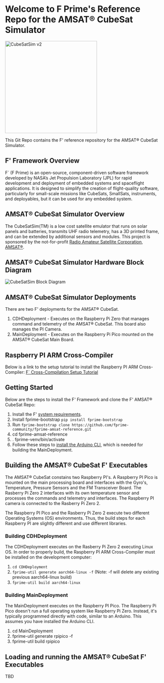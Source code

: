 # Welcome to F Prime's Reference Repo for the AMSAT® CubeSat Simulator

<img width="300" alt="CubeSatSim v2" src="https://CubeSatSim.org/v2/cubesatsim%20v2%20complete.png">

This Git Repo contains the F' reference repository for the AMSAT® CubeSat Simulator.

## F' Framework Overview
F´ (F Prime) is an open-source, component-driven software framework developed by NASA’s Jet Propulsion Laboratory (JPL) for rapid development and deployment of embedded systems and spaceflight applications. It is designed to simplify the creation of flight-quality software, particularly for small-scale missions like CubeSats, SmallSats, instruments, and deployables, but it can be used for any embedded system.

## AMSAT® CubeSat Simulator Overview
The CubeSatSim(TM) is a low cost satellite emulator that runs on solar panels and batteries, transmits UHF radio telemetry, has a 3D printed frame, and can be extended by additional sensors and modules.  This project is sponsored by the not-for-profit [Radio Amateur Satellite Corporation, AMSAT®](https://amsat.org).

## AMSAT® CubeSat Simulator Hardware Block Diagram
![CubeSatSim Block Diagram](https://github.com/user-attachments/assets/a09086b9-2a05-4b4e-91a7-f8360718b6ce)

## AMSAT® CubeSat Simulator Deployments
There are two F' deployments for the AMSAT® CubeSat. 
1. CDHDeployment - Executes on the Raspberry Pi Zero that manages command and telemetry of the AMSAT® CubeSat. This board also manages the PI Camera.
2. MainDeployment - Executes on the Raspberry Pi Pico mounted on the AMSAT® CubeSat Main Board.

## Raspberry PI ARM Cross-Compiler
Below is a link to the setup tutorial to install the Raspberry PI ARM Cross-Compiler:
[F´ Cross-Compilation Setup Tutorial](https://fprime.jpl.nasa.gov/latest/docs/tutorials/cross-compilation/)

## Getting Started  
Below are the steps to install the F' Framework and clone the F' AMSAT® CubeSat Repo:
1. Install the F' [system requirements](https://fprime.jpl.nasa.gov/latest/docs/getting-started/installing-fprime/#system-requirements).
2. Install fprime-bootstrap `pip install fprime-bootstrap`
3. Run `fprime-bootstrap clone https://github.com/fprime-community/fprime-amsat-reference.git`
4. cd fprime-amsat-reference
5. . fprime-venv/bin/activate
6. Follow these steps to [install the Arduino CLI](https://github.com/fprime-community/fprime-baremetal-reference/blob/main/docs/arduino-cli-install.md), which is needed for building the MainDeployment.

## Building the AMSAT® CubeSat F' Executables
The AMSAT® CubeSat constains two Raspberry PI's. A Raspberry PI Pico is mounted on the main processing board and interfaces with the Gyro's, Temperature, Pressure Sensors and the FM Transceiver Board. The Rasberry Pi Zero 2 interfaces with its own temperature sensor and processes the commands and telemetry and interfaces. The Raspberry PI camera is connected to the Rasberry Pi Zero 2. 

The Raspberry PI Pico and the Rasberry Pi Zero 2 execute two different Operating Systems (OS) environments. Thus, the build steps for each Raspberry PI are slightly different and use different libraries.  

### Building CDHDeployment
The CDHDeployment executes on the Rasberry Pi Zero 2 executing Linux OS. In order to properly build, the Raspberry PI ARM Cross-Compiler must be installed on the development computer:
1. `cd CDHDeployment`
2. `fprime-util generate aarch64-linux -f` (Note: -f will delete any existing previous aarch64-linux build)
3. `fprime-util build aarch64-linux`

### Building MainDeployment
The MainDeployment executes on the Raspberry PI Pico. The Raspberry Pi Pico doesn't run a full operating system like Raspberry Pi Zero. Instead, it's typically programmed directly with code, similar to an Arduino. This assumes you have installed the Arduino CLI.

1. cd MainDeployment
2. fprime-util generate rpipico -f
3. fprime-util build rpipico


## Loading and running the AMSAT® CubeSat F' Executables
TBD

